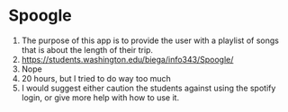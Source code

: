 # Spoogle

1. The purpose of this app is to provide the user with a playlist of songs that is about the length of their trip.
2. https://students.washington.edu/biega/info343/Spoogle/
3. Nope
4. 20 hours, but I tried to do way too much
5. I would suggest either caution the students against using the spotify login, or give more help with how to use it.
